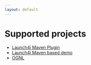 ```yaml
---
layout: default
---
```


# Supported projects

- [Launch4j Maven Plugin](https://github.com/orphan-oss/launch4j-maven-plugin)
- [Launch4j Maven based demo](https://github.com/orphan-oss/launch4j-demo)
- [OGNL](https://github.com/orphan-oss/ognl)
